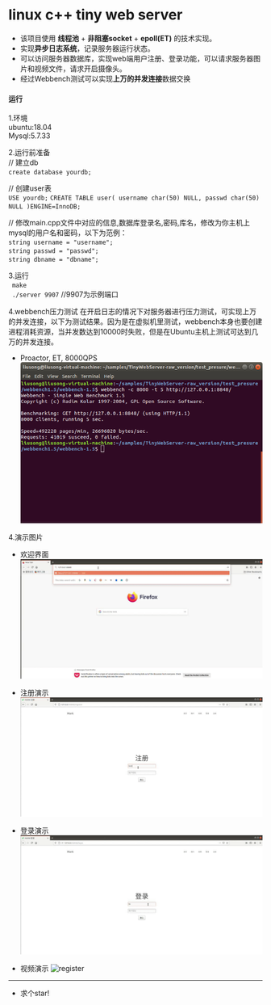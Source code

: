 


# linux c++ tiny web server

* 该项目使用 **线程池** + **非阻塞socket** + **epoll(ET)** 的技术实现。
* 实现**异步日志系统**，记录服务器运行状态。
* 可以访问服务器数据库，实现web端用户注册、登录功能，可以请求服务器图片和视频文件，请求开启摄像头。
* 经过Webbench测试可以实现**上万的并发连接**数据交换
#### 运行

1.环境  
ubuntu:18.04  
Mysql:5.7.33  

2.运行前准备  
// 建立db  
`create database yourdb;`  

// 创建user表  
`USE yourdb;`
`CREATE TABLE user(
    username char(50) NULL,
    passwd char(50) NULL
)ENGINE=InnoDB;`  



// 修改main.cpp文件中对应的信息,数据库登录名,密码,库名，修改为你主机上mysql的用户名和密码，以下为范例：  
`string username = "username";`  
`string passwd = "passwd";`  
`string dbname = "dbname";`    

3.运行  
` make`   
` ./server 9907`   //9907为示例端口 

4.webbench压力测试
在开启日志的情况下对服务器进行压力测试，可实现上万的并发连接，以下为测试结果。因为是在虚拟机里测试，webbench本身也要创建进程消耗资源，当并发数达到10000时失败，但是在Ubuntu主机上测试可达到几万的并发连接。
* Proactor, ET, 8000QPS
![webbench](https://github.com/wind-flower435/linux-c-web-server-/blob/master/test_pressure/webbench.png)

4.演示图片  
* 欢迎界面
![welcome](https://github.com/wind-flower435/linux-c-web-server-/blob/master/resources/web.gif)

* 注册演示
![register](https://github.com/wind-flower435/linux-c-web-server-/blob/master/resources/register.gif)

* 登录演示
![register](https://github.com/wind-flower435/linux-c-web-server-/blob/master/resources/login.gif)

* 视频演示
![register](https://github.com/wind-flower435/linux-c-web-server-/blob/master/resources/video.gif)

---
* 求个star!